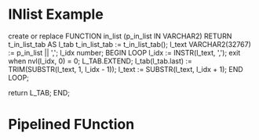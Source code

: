 #  INlist Example

create or replace 
FUNCTION in_list (p_in_list  IN  VARCHAR2)
  RETURN t_in_list_tab
AS
  l_tab   t_in_list_tab := t_in_list_tab();
  l_text  VARCHAR2(32767) := p_in_list || ',';
  l_idx   number;
BEGIN
  LOOP
    l_idx := INSTR(l_text, ',');
    exit when nvl(l_idx, 0) = 0;
    L_TAB.EXTEND;
    l_tab(l_tab.last) := TRIM(SUBSTR(l_text, 1, l_idx - 1));
    l_text := SUBSTR(l_text, l_idx + 1);
  END LOOP;

  return L_TAB;
END;


# Pipelined FUnction
